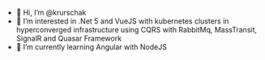 - 👋 Hi, I’m @krurschak
- 👀 I’m interested in .Net 5 and VueJS with kubernetes clusters in hyperconverged infrastructure using CQRS with RabbitMq, MassTransit, SignalR and Quasar Framework
- 🌱 I’m currently learning Angular with NodeJS